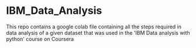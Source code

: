# IBM_Data_Analysis
This repo contains a google colab file containing all the steps required in data analysis of a given dataset that was used in the 'IBM Data analysis with python' course on Coursera
